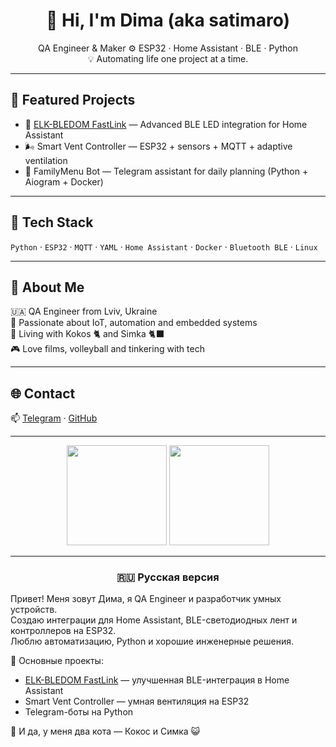 <h1 align="center">👋 Hi, I'm Dima (aka satimaro)</h1>

<p align="center">
QA Engineer & Maker ⚙️ ESP32 · Home Assistant · BLE · Python  
<br>
💡 Automating life one project at a time.
</p>

---

## 🚀 Featured Projects
- 🔗 [ELK-BLEDOM FastLink](https://github.com/satimaro/elkbledom_fastlink) — Advanced BLE LED integration for Home Assistant  
- 🌬️ Smart Vent Controller — ESP32 + sensors + MQTT + adaptive ventilation  
- 🤖 FamilyMenu Bot — Telegram assistant for daily planning (Python + Aiogram + Docker)

---

## 🧰 Tech Stack
`Python` · `ESP32` · `MQTT` · `YAML` · `Home Assistant` · `Docker` · `Bluetooth BLE` · `Linux`

---

## 🧠 About Me
🇺🇦 QA Engineer from Lviv, Ukraine  
🧩 Passionate about IoT, automation and embedded systems  
🐾 Living with Kokos 🐈 and Simka 🐈‍⬛  
🎮 Love films, volleyball and tinkering with tech

---

## 🌐 Contact
📫 [Telegram](https://t.me/satimaro) · [GitHub](https://github.com/satimaro)

---

<p align="center">
  <img src="https://github-readme-stats.vercel.app/api?username=satimaro&show_icons=true&theme=github_dark" height="160"/>
  <img src="https://github-readme-stats.vercel.app/api/top-langs/?username=satimaro&layout=compact&theme=github_dark" height="160"/>
</p>

---

<h3 align="center">🇷🇺 Русская версия</h3>

Привет! Меня зовут Дима, я QA Engineer и разработчик умных устройств.  
Создаю интеграции для Home Assistant, BLE-светодиодных лент и контроллеров на ESP32.  
Люблю автоматизацию, Python и хорошие инженерные решения.

🚀 Основные проекты:
- [ELK-BLEDOM FastLink](https://github.com/satimaro/elkbledom_fastlink) — улучшенная BLE-интеграция в Home Assistant  
- Smart Vent Controller — умная вентиляция на ESP32  
- Telegram-боты на Python

🐾 И да, у меня два кота — Кокос и Симка 😺
